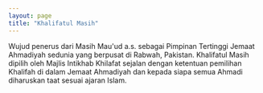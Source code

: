 ```yaml
---
layout: page
title: "Khalifatul Masih"
---
```


Wujud penerus dari Masih Mau'ud a.s. sebagai Pimpinan Tertinggi Jemaat Ahmadiyah sedunia yang berpusat di Rabwah, Pakistan. Khalifatul Masih dipilih oleh Majlis Intikhab Khilafat sejalan dengan ketentuan pemilihan Khalifah di dalam Jemaat Ahmadiyah dan kepada siapa semua Ahmadi diharuskan taat sesuai ajaran Islam.